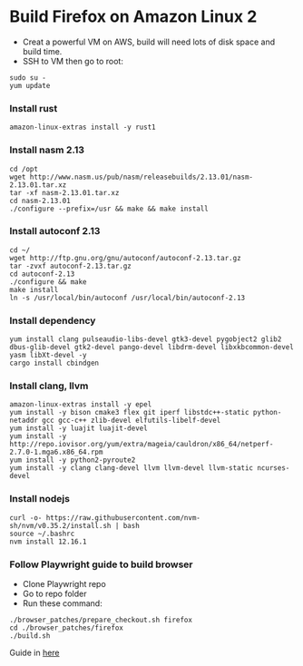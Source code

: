 # Build Firefox on Amazon Linux 2

- Creat a powerful VM on AWS, build will need lots of disk space and build time.
- SSH to VM then go to root: 
```
sudo su -
yum update
```

### Install rust
```
amazon-linux-extras install -y rust1
```

### Install nasm 2.13
```
cd /opt
wget http://www.nasm.us/pub/nasm/releasebuilds/2.13.01/nasm-2.13.01.tar.xz
tar -xf nasm-2.13.01.tar.xz
cd nasm-2.13.01
./configure --prefix=/usr && make && make install
```

### Install autoconf 2.13
```
cd ~/
wget http://ftp.gnu.org/gnu/autoconf/autoconf-2.13.tar.gz
tar -zvxf autoconf-2.13.tar.gz
cd autoconf-2.13
./configure && make
make install
ln -s /usr/local/bin/autoconf /usr/local/bin/autoconf-2.13
```

### Install dependency
```
yum install clang pulseaudio-libs-devel gtk3-devel pygobject2 glib2 dbus-glib-devel gtk2-devel pango-devel libdrm-devel libxkbcommon-devel yasm libXt-devel -y
cargo install cbindgen
```

### Install clang, llvm
```
amazon-linux-extras install -y epel
yum install -y bison cmake3 flex git iperf libstdc++-static python-netaddr gcc gcc-c++ zlib-devel elfutils-libelf-devel
yum install -y luajit luajit-devel
yum install -y http://repo.iovisor.org/yum/extra/mageia/cauldron/x86_64/netperf-2.7.0-1.mga6.x86_64.rpm
yum install -y python2-pyroute2
yum install -y clang clang-devel llvm llvm-devel llvm-static ncurses-devel
```

### Install nodejs 
```
curl -o- https://raw.githubusercontent.com/nvm-sh/nvm/v0.35.2/install.sh | bash
source ~/.bashrc
nvm install 12.16.1
```

### Follow Playwright guide to build browser
- Clone Playwright repo
- Go to repo folder
- Run these command:
```
./browser_patches/prepare_checkout.sh firefox
cd ./browser_patches/firefox
./build.sh
```
Guide in [here](https://github.com/microsoft/playwright/tree/master/browser_patches)
